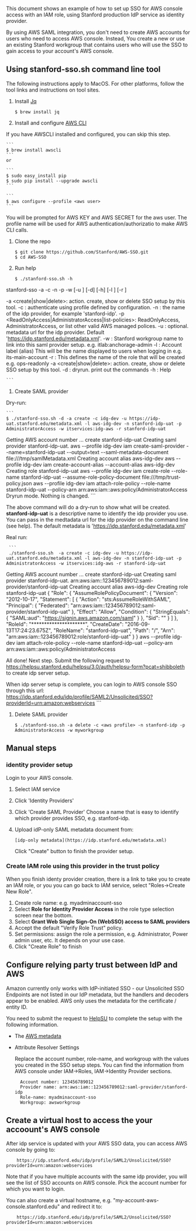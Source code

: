 
This document shows an example of how to set up SSO for AWS console access with an 
IAM role, using Stanford production IdP service as identity provider.  

By using AWS SAML integration, you don't need to create AWS accounts for users who need to access AWS console. Instead, You create a new or use an existing Stanford workgroup that contains users who will use the SSO to gain access to your account's AWS console. 

## Using stanford-sso.sh command line tool

The following instructions apply to MacOS. For other platforms, follow the tool links and instructions on tool sites.

1. Install [Jq](http://stedolan.github.io/jq/)

    ```
    $ brew install jq
    ```
    
1. Install and configure [AWS CLI](https://github.com/aws/aws-cli)

  If you have AWSCLI installed and configured, you can skip this step.

    ```
    $ brew install awscli
    ```
    or

    ```
    $ sudo easy_install pip
    $ sudo pip install --upgrade awscli
    ```
    
    ```
    $ aws configure --profile <aws user>
    ```
 You will be prompted for AWS KEY and AWS SECRET for the aws user. The profile name will be used for AWS authentication/authorizatio to make AWS CLI calls. 

1. Clone the repo

    ```
    $ git clone https://github.com/Stanford/AWS-SSO.git
    $ cd AWS-SSO
    ```
    
1. Run help
    
    ```
    $ ./stanford-sso.sh -h
stanford-sso -a <action> -c <config> -n <provider name> -p <permission> -w <workgroupname> [-u <metadata url>] [-d] [-h] [-l <account-label>] [-r <role-name>]

 -a <create|show|delete>: action. create, show or delete SSO setup by this tool.
 -c <aws config>: authenticate using profile defined by configuration.
 -n <provider-name>: the name of the idp provider, for example 'stanford-idp'.
 -p <ReadOnlyAccess|AdministratorAccess|list-policies>: ReadOnlyAccess, AdministratorAccess, or list other valid AWS managed polices.
 -u <url-for-metadata>: optional. metadata url for the idp provider. Default 'https://idp.stanford.edu/metadata.xml'.
 -w <workgroupname>: Stanford workgroup name to link into this saml provider setup. e.g. itlab:anchorage-admin
 -l <account-label>: Account label (alias) This will be the name displayed to users when logging in e.g. its-main-account
 -r <role-name>: This defines the name of the role that will be created e.g. ops-readonly
 -a <create|show|delete>: action. create, show or delete SSO setup by this tool.
 -d     : dryrun. print out the commands
 -h     : Help

    ```

1. Create SAML provider 
 
 Dry-run:
 
    ```
    $ ./stanford-sso.sh -d -a create -c idg-dev -u https://idp-uat.stanford.edu/metadata.xml -l aws-idg-dev -n stanford-idp-uat -p AdministratorAccess -w itservices:idg-aws -r stanford-idp-uat
Getting AWS account number ...
create stanford-idp-uat
Creating saml provider stanford-idp-uat.
aws --profile idg-dev iam create-saml-provider --name=stanford-idp-uat --output=text --saml-metadata-document file:///tmp/samlMetadata.xml
Creating account alias aws-idg-dev
aws --profile idg-dev iam create-account-alias --account-alias aws-idg-dev
Creating role stanford-idp-uat
aws --profile idg-dev iam create-role --role-name stanford-idp-uat --assume-role-policy-document file:///tmp/trust-policy.json
aws --profile idg-dev iam attach-role-policy --role-name stanford-idp-uat --policy-arn arn:aws:iam::aws:policy/AdministratorAccess
Dryrun mode. Nothing is changed.
    ```

 The above command will do a dry-run to show what will be created. __stanford-idp-uat__ is a descriptive name to identify the idp provider you use. You can pass in the medtadata url for the idp provider on the command line (see help). The default metadata is 'https://idp.stanford.edu/metadata.xml'
 
 
 Real run:
 
     ```
     ./stanford-sso.sh  -a create -c idg-dev -u https://idp-uat.stanford.edu/metadata.xml -l aws-idg-dev -n stanford-idp-uat -p AdministratorAccess -w itservices:idg-aws -r stanford-idp-uat
Getting AWS account number ...
create stanford-idp-uat
Creating saml provider stanford-idp-uat.
arn:aws:iam::123456789012:saml-provider/stanford-idp-uat
Creating account alias aws-idg-dev
Creating role stanford-idp-uat
{
    "Role": {
        "AssumeRolePolicyDocument": {
            "Version": "2012-10-17",
            "Statement": [
                {
                    "Action": "sts:AssumeRoleWithSAML",
                    "Principal": {
                        "Federated": "arn:aws:iam::123456789012:saml-provider/stanford-idp-uat"
                    },
                    "Effect": "Allow",
                    "Condition": {
                        "StringEquals": {
                            "SAML:aud": "https://signin.aws.amazon.com/saml"
                        }
                    },
                    "Sid": ""
                }
            ]
        },
        "RoleId": "*********************",
        "CreateDate": "2016-09-13T17:24:23.675Z",
        "RoleName": "stanford-idp-uat",
        "Path": "/",
        "Arn": "arn:aws:iam::123456789012:role/stanford-idp-uat"
    }
}
aws --profile idg-dev iam attach-role-policy --role-name stanford-idp-uat --policy-arn arn:aws:iam::aws:policy/AdministratorAccess

All done! Next step. Submit the following request to https://helpsu.stanford.edu/helpsu/3.0/auth/helpsu-form?pcat=shibboleth to create idp server setup.

When idp server setup is complete, you can login to AWS console SSO through this url:
https://idp.stanford.edu/idp/profile/SAML2/Unsolicited/SSO?providerId=urn:amazon:webservices
    ```

1. Delete SAML provider

    ```
    $ ./stanford-sso.sh -a delete -c <aws profile> -n stanford-idp -p AdministratorAccess -w myworkgroup 
    ```
    
## Manual steps

### identity provider setup

Login to your AWS console.

1. Select IAM service
1. Click 'Identity Providers' 
1. Click 'Create SAML Provider'
    Choose a name that is easy to identify which provider provides SSO, e.g. stanford-idp. 
1. Upload idP-only SAML metadata document from:

       [idp-only metadata](https://idp.stanford.edu/metadata.xml)
   
    Click "Create" button to finish the provider setup.

### Create IAM role using this provider in the trust policy

   When you finish identy provider creation, there is a link to take you
   to create an IAM role, or you you can go back to IAM service, select 
   "Roles->Create New Role".

1. Create role name: e.g. myadminaccount-sso
1. Select __Role for Identity Provider Access__ in the role type selection screen near
   the bottom.
1. Select __Grant Web Single Sign-On (WebSSO) access to SAML providers__
1. Accept the default "Verify Role Trust" policy.
1. Set permissions: assign the role a permission, e.g. Administrator, Power admin user, etc. It depends on your use case.  
1. Click "Create Role" to finish

##  Configure relying party trust between  IdP and AWS

Amazon currently only works with IdP-initiated SSO - our Unsolicited SSO Endpoints 
are not listed in our IdP metadata, but the handlers and decoders appear to be 
enabled.  AWS only uses the metadata for the certificate / entity ID.

You need to submit the request to [HelpSU](https://stanford.service-now.com/it_services?id=sc_cat_item&sys_id=21cfc2684fdf6e0054c23f828110c77e) to complete the setup with the following information.

* The [AWS metadata](https://signin.aws.amazon.com/static/saml-metadata.xml)

* Attribute Resolver Settings

  Replace the account number, role-name, and workgroup with the values you created in the SSO setup steps. You can find the information from AWS console under IAM->Roles, IAM->Identity Provider sections. 
  
        Account number: 123456789012
        Provider name: arn:aws:iam::123456789012:saml-provider/stanford-idp
        Role-name: myadminaccount-sso
        Workgroup: awsworkgroup

##  Create a virtual host to access the your accoount's AWS console

After idp service is updated with your AWS SSO data, you can access AWS console by going to:

        https://idp.stanford.edu/idp/profile/SAML2/Unsolicited/SSO?providerId=urn:amazon:webservices

Note that if you have multiple accounts with the same idp provider, you will see the list of SSO accounts on AWS console. Pick the account number for which you want to login.

You can also create a virtual hostname, e.g.  "my-account-aws-console.stanford.edu"
and redirect it to:

        https://idp.stanford.edu/idp/profile/SAML2/Unsolicited/SSO?providerId=urn:amazon:webservices
        

